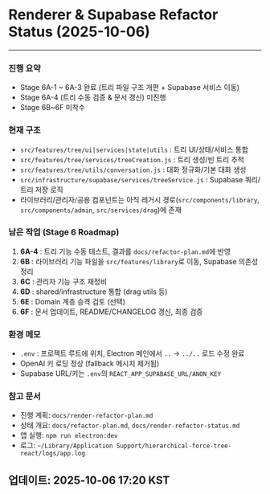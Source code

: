 # Renderer & Supabase Refactor Status (2025-10-06)

---
### 진행 요약
- Stage 6A-1 ~ 6A-3 완료 (트리 파일 구조 개편 + Supabase 서비스 이동)
- Stage 6A-4 (트리 수동 검증 & 문서 갱신) 미진행
- Stage 6B~6F 미착수

### 현재 구조
- `src/features/tree/ui|services|state|utils` : 트리 UI/상태/서비스 통합
- `src/features/tree/services/treeCreation.js` : 트리 생성/빈 트리 추적
- `src/features/tree/utils/conversation.js` : 대화 정규화/기본 대화 생성
- `src/infrastructure/supabase/services/treeService.js` : Supabase 쿼리/트리 저장 로직
- 라이브러리/관리자/공용 컴포넌트는 아직 레거시 경로(`src/components/library`, `src/components/admin`, `src/services/drag`)에 존재

### 남은 작업 (Stage 6 Roadmap)
1. **6A-4** : 트리 기능 수동 테스트, 결과를 `docs/refactor-plan.md`에 반영
2. **6B** : 라이브러리 기능 파일을 `src/features/library`로 이동, Supabase 의존성 정리
3. **6C** : 관리자 기능 구조 재정비
4. **6D** : shared/infrastructure 통합 (drag utils 등)
5. **6E** : Domain 계층 승격 검토 (선택)
6. **6F** : 문서 업데이트, README/CHANGELOG 갱신, 최종 검증

### 환경 메모
- `.env` : 프로젝트 루트에 위치, Electron 메인에서 `..` → `../..` 로드 수정 완료
- OpenAI 키 로딩 정상 (fallback 메시지 제거됨)
- Supabase URL/키는 `.env`의 `REACT_APP_SUPABASE_URL/ANON_KEY`

### 참고 문서
- 진행 계획: `docs/render-refactor-plan.md`
- 상태 개요: `docs/refactor-plan.md`, `docs/render-refactor-status.md`
- 앱 실행: `npm run electron:dev`
- 로그: `~/Library/Application Support/hierarchical-force-tree-react/logs/app.log`

업데이트: 2025-10-06 17:20 KST
---
